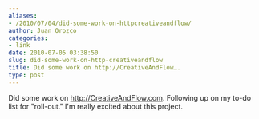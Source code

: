 ```yaml
---
aliases:
- /2010/07/04/did-some-work-on-httpcreativeandflow/
author: Juan Orozco
categories:
- link
date: 2010-07-05 03:38:50
slug: did-some-work-on-http-creativeandflow
title: Did some work on http://CreativeAndFlow….
type: post
---
```


Did some work on http://CreativeAndFlow.com. Following up on my to-do list for "roll-out." I'm really excited about this project.